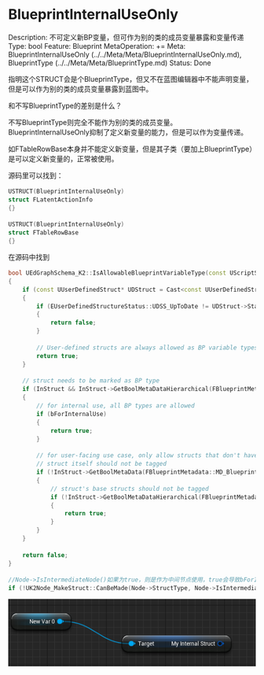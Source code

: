# BlueprintInternalUseOnly

Description: 不可定义新BP变量，但可作为别的类的成员变量暴露和变量传递
Type: bool
Feature: Blueprint
MetaOperation: +=
Meta: BlueprintInternalUseOnly (../../Meta/Meta/BlueprintInternalUseOnly.md), BlueprintType (../../Meta/Meta/BlueprintType.md)
Status: Done

指明这个STRUCT会是个BlueprintType，但又不在蓝图编辑器中不能声明变量，但是可以作为别的类的成员变量暴露到蓝图中。

和不写BlueprintType的差别是什么？

不写BlueprintType则完全不能作为别的类的成员变量。BlueprintInternalUseOnly抑制了定义新变量的能力，但是可以作为变量传递。

如FTableRowBase本身并不能定义新变量，但是其子类（要加上BlueprintType）是可以定义新变量的，正常被使用。

源码里可以找到：

```cpp
USTRUCT(BlueprintInternalUseOnly)
struct FLatentActionInfo
{}

USTRUCT(BlueprintInternalUseOnly)
struct FTableRowBase
{}
```

在源码中找到

```cpp
bool UEdGraphSchema_K2::IsAllowableBlueprintVariableType(const UScriptStruct* InStruct, const bool bForInternalUse)
{
	if (const UUserDefinedStruct* UDStruct = Cast<const UUserDefinedStruct>(InStruct))
	{
		if (EUserDefinedStructureStatus::UDSS_UpToDate != UDStruct->Status.GetValue())
		{
			return false;
		}

		// User-defined structs are always allowed as BP variable types.
		return true;
	}

	// struct needs to be marked as BP type
	if (InStruct && InStruct->GetBoolMetaDataHierarchical(FBlueprintMetadata::MD_AllowableBlueprintVariableType))
	{
		// for internal use, all BP types are allowed
		if (bForInternalUse)
		{
			return true;
		}

		// for user-facing use case, only allow structs that don't have the internal-use-only tag
		// struct itself should not be tagged
		if (!InStruct->GetBoolMetaData(FBlueprintMetadata::MD_BlueprintInternalUseOnly))
		{
			// struct's base structs should not be tagged
			if (!InStruct->GetBoolMetaDataHierarchical(FBlueprintMetadata::MD_BlueprintInternalUseOnlyHierarchical))
			{
				return true;
			}
		}
	}

	return false;
}

//Node->IsIntermediateNode()如果为true，则是作为中间节点使用，true会导致bForInternalUse为true
if (!UK2Node_MakeStruct::CanBeMade(Node->StructType, Node->IsIntermediateNode()))
```

![Untitled](BlueprintInternalUseOnly/Untitled.png)